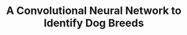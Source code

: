 ---
title: A Convolutional Neural Network to Identify Dog Breeds
github: https://github.com/Agewerc/convolutional-net-dog-breed-classifier
image: /assets/images/dogs.jpeg
description: Design and train a convolutional neural network to analyze images of dogs and correctly identify their breeds.
layout: post
---